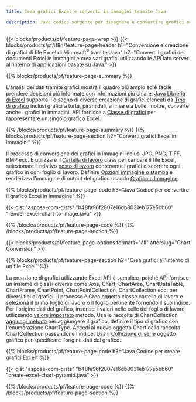 ```yaml
---
title: Crea grafici Excel e converti in immagini tramite Java

description: Java codice sorgente per disegnare e convertire grafici o diagrammi in Microsoft Excel utilizzando Java Libreria. 
---
```

{{< blocks/products/pf/feature-page-wrap >}}
{{< blocks/products/pf/i18n/feature-page-header h1="Conversione e creazione di grafici di file Excel di Microsoft<sup>&reg;</sup> tramite Java" h2="Converti i grafici dei documenti Excel in immagini e crea vari grafici utilizzando le API lato server all\'interno di applicazioni basate su Java." >}}


{{% blocks/products/pf/feature-page-summary %}}

L'analisi dei dati tramite grafici mostra il quadro più ampio ed è facile prendere decisioni più informate con informazioni più chiare. [Java Libreria di Excel](/cells/java/) supporta il disegno di diverse creazione di grafici elencati da [Tipo di grafico](https://reference.aspose.com/cells/java/com.aspose.cells/ChartType) inclusi grafici a torta, piramidali, a linee e a bolle. Inoltre, converte anche i grafici in immagini. API fornisce a [Classe di grafici](https://reference.aspose.com/cells/java/com.aspose.cells/Chart) per rappresentare un singolo grafico Excel.

{{% /blocks/products/pf/feature-page-summary %}}
{{% blocks/products/pf/feature-page-section h2="Converti grafici Excel in immagini" %}}

Il processo di conversione dei grafici in immagini inclusi JPG, PNG, TIFF, BMP ecc. È utilizzare il [Cartella di lavoro](https://reference.aspose.com/java/cells/com.aspose.cells/workbook) class per caricare il file Excel, selezionare il relativo [posto di lavoro](https://reference.aspose.com/cells/java/com.aspose.cells/worksheet) contenente i grafici o scorrere ogni grafico in ogni foglio di lavoro. Definire [Opzioni immagine o stampa](https://reference.aspose.com/cells/java/com.aspose.cells/ImageOrPrintOptions) e renderizza l'immagine di output del grafico usando [Grafico.a Immagine](https://reference.aspose.com/cells/java/com.aspose.cells/chart#toImage(java.io.OutputStream,%20com.aspose.cells.ImageOrPrintOptions)).


{{% blocks/products/pf/feature-page-code h3="Java Codice per convertire il grafico Excel in immagine" %}}

{{< gist "aspose-com-gists" "b48fa96f2807e16db8031eb177e5bb60" "render-excel-chart-to-image.java" >}}

{{% /blocks/products/pf/feature-page-code %}}
{{% /blocks/products/pf/feature-page-section %}}

{{< blocks/products/pf/feature-page-options formats="all" afterslug="Chart Conversion" >}}


{{% blocks/products/pf/feature-page-section h2="Crea grafici all\'interno di un file Excel" %}}

La creazione di grafici utilizzando Excel API è semplice, poiché API fornisce un insieme di classi diverse come Axis, Chart, ChartArea, ChartDataTable, ChartFrame, ChartPoint, ChartPointCollection, ChartCollection ecc. per diversi tipi di grafici. Il processo è Crea oggetto classe cartella di lavoro e seleziona il primo foglio di lavoro o il foglio pertinente fornendo il suo indice. Per l'origine dati del grafico, inserisci i valori nelle celle del foglio di lavoro utilizzando [valore impostato](https://reference.aspose.com/cells/java/com.aspose.cells/cell#Value) metodo. Usa le raccolte di ChartCollection [aggiungi metodo](https://reference.aspose.com/cells/java/com.aspose.cells/chartcollection#add(int,%20int,%20int,%20int,%20int)) per aggiungere il grafico, definire il tipo di grafico con l'enumerazione ChartType. Accedi al nuovo oggetto Chart dalla raccolta ChartCollection passandone l'indice. Usa il [Collezione di serie](https://reference.aspose.com/cells/java/com.aspose.cells/SeriesCollection) oggetto grafico per specificare l'origine dati del grafico.

{{% blocks/products/pf/feature-page-code h3="Java Codice per creare grafici Excel" %}}

{{< gist "aspose-com-gists" "b48fa96f2807e16db8031eb177e5bb60" "create-excel-chart-pyramid.java" >}}

{{% /blocks/products/pf/feature-page-code %}}
{{% /blocks/products/pf/feature-page-section %}}
